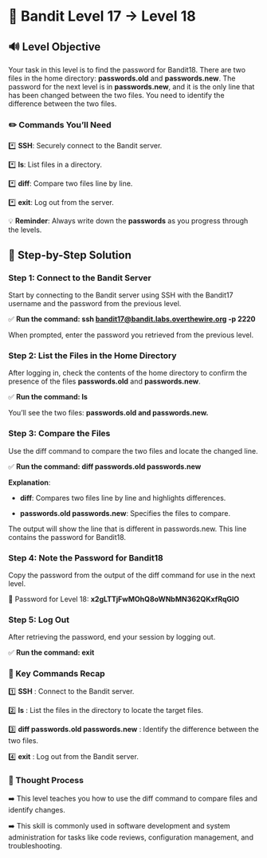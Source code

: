 # 🎲 Bandit Level 17 → Level 18


## 🔊 Level Objective



Your task in this level is to find the password for Bandit18. There are two files in the home directory: **passwords.old** and **passwords.new**. The password for the next level is in **passwords.new**, and it is the only line that has been changed between the two files. You need to identify the difference between the two files.



### ✏️ Commands You’ll Need


:asterisk: **SSH**: Securely connect to the Bandit server.

:asterisk: **ls**: List files in a directory.

:asterisk: **diff**: Compare two files line by line.

:asterisk: **exit**: Log out from the server.



💡 **Reminder**: Always write down the **passwords** as you progress through the levels.




## 📃 Step-by-Step Solution



### Step 1: Connect to the Bandit Server


Start by connecting to the Bandit server using SSH with the Bandit17 username and the password from the previous level.

:white_check_mark: **Run the command: ssh bandit17@bandit.labs.overthewire.org -p 2220**

When prompted, enter the password you retrieved from the previous level.



### Step 2: List the Files in the Home Directory


After logging in, check the contents of the home directory to confirm the presence of the files **passwords.old** and **passwords.new**.

:white_check_mark: **Run the command: ls**

You’ll see the two files: **passwords.old and passwords.new.**



### Step 3: Compare the Files


Use the diff command to compare the two files and locate the changed line.


:white_check_mark: **Run the command: diff passwords.old passwords.new**


**Explanation**:

- **diff**: Compares two files line by line and highlights differences.

- **passwords.old passwords.new**: Specifies the files to compare.


The output will show the line that is different in passwords.new. This line contains the password for Bandit18.


### Step 4: Note the Password for Bandit18


Copy the password from the output of the diff command for use in the next level.


🔑 Password for Level 18: **x2gLTTjFwMOhQ8oWNbMN362QKxfRqGlO**



### Step 5: Log Out


After retrieving the password, end your session by logging out.

:white_check_mark: **Run the command: exit**



### :round_pushpin: Key Commands Recap


:one: **SSH** : Connect to the Bandit server.

:two: **ls** : List the files in the directory to locate the target files.

:three: **diff passwords.old passwords.new** : Identify the difference between the two files.

:four: **exit** : Log out from the Bandit server.




### 🔎 Thought Process


:arrow_right: This level teaches you how to use the diff command to compare files and identify changes. 

:arrow_right: This skill is commonly used in software development and system administration for tasks like code reviews, configuration management, and troubleshooting.